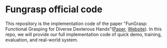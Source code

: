 # Fungrasp official code

This repository is the implementation code of the paper "FunGrasp: Functional Grasping for Diverse Dexterous Hands"([Paper](https://arxiv.org/abs/2411.16755), [Website](https://hly-123.github.io/FunGrasp/)). In this repo, we will provide our full implementation code of quick demo, training, evaluation, and real-world system.
